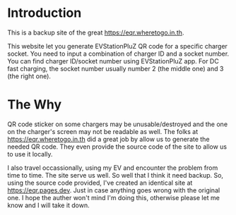 # Introduction

This is a backup site of the great https://eqr.wheretogo.in.th.

This website let you generate EVStationPluZ QR code for a specific charger socket. You need to input a combination of charger ID and a socket number. You can find charger ID/socket number using EVStationPluZ app. For DC fast charging, the socket number usually number 2 (the middle one) and 3 (the right one).

# The Why

QR code sticker on some chargers may be unusable/destroyed and the one on the charger's screen may not be readable as well. The folks at https://eqr.wheretogo.in.th did a great job by allow us to generate the needed QR code. They even provide the source code of the site to allow us to use it locally.

I also travel occassionally, using my EV and encounter the problem from time to time. The site serve us well. So well that I think it need backup. So, using the source code provided, I've created an identical site at https://eqr.pages.dev. Just in case anything goes wrong with the original one. I hope the auther won't mind I'm doing this, otherwise please let me know and I will take it down.
